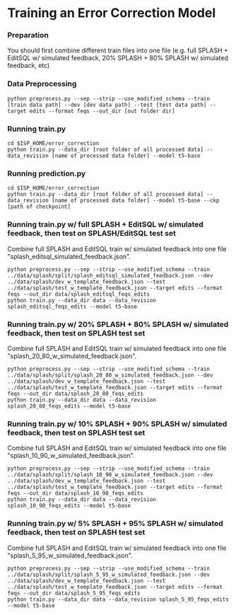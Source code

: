 # Training an Error Correction Model
### Preparation
You should first combine different train files into one file (e.g. full SPLASH + EditSQL w/ simulated feedback, 20% SPLASH + 80% SPLASH w/ simulated feedback, etc)

### Data Preprocessing
```
python preprocess.py --sep --strip --use_modified_schema --train [train data path] --dev [dev data path] --test [test data path] --target edits --format feqs --out_dir [out folder dir]
```
### Running  train.py
```
cd $ISP_HOME/error_correction
python train.py --data_dir [root folder of all processed data] --data_revision [name of processed data folder] --model t5-base
```
### Running  prediction.py
```
cd $ISP_HOME/error_correction
python train.py --data_dir [root folder of all processed data] --data_revision [name of processed data folder] --model t5-base --ckp [path of checkpoint]
```
### Running  train.py w/ full SPLASH + EditSQL w/ simulated feedback, then test on SPLASH/EditSQL test set
Combine full SPLASH and EditSQL train w/ simulated feedback into one file "splash_editsql_simulated_feedback.json".
```
python preprocess.py --sep --strip --use_modified_schema --train ../data/splash/split/splash_editsql_simulated_feedback.json --dev ../data/splash/dev_w_template_feedback.json --test ../data/splash/test_w_template_feedback.json --target edits --format feqs --out_dir data/splash_editsql_feqs_edits
python train.py --data_dir data --data_revision splash_editsql_feqs_edits --model t5-base
```
### Running  train.py w/ 20% SPLASH + 80% SPLASH w/ simulated feedback, then test on SPLASH test set
Combine full SPLASH and EditSQL train w/ simulated feedback into one file "splash_20_80_w_simulated_feedback.json".
```
python preprocess.py --sep --strip --use_modified_schema --train ../data/splash/split/splash_20_80_w_simulated_feedback.json --dev ../data/splash/dev_w_template_feedback.json --test ../data/splash/test_w_template_feedback.json --target edits --format feqs --out_dir data/splash_20_80_feqs_edits
python train.py --data_dir data --data_revision splash_20_80_feqs_edits --model t5-base
```
### Running  train.py w/ 10% SPLASH + 90% SPLASH w/ simulated feedback, then test on SPLASH test set
Combine full SPLASH and EditSQL train w/ simulated feedback into one file "splash_10_90_w_simulated_feedback.json".
```
python preprocess.py --sep --strip --use_modified_schema --train ../data/splash/split/splash_10_90_w_simulated_feedback.json --dev ../data/splash/dev_w_template_feedback.json --test ../data/splash/test_w_template_feedback.json --target edits --format feqs --out_dir data/splash_10_90_feqs_edits
python train.py --data_dir data --data_revision splash_10_90_feqs_edits --model t5-base
```
### Running  train.py w/ 5% SPLASH + 95% SPLASH w/ simulated feedback, then test on SPLASH test set
Combine full SPLASH and EditSQL train w/ simulated feedback into one file "splash_5_95_w_simulated_feedback.json".
```
python preprocess.py --sep --strip --use_modified_schema --train ../data/splash/split/splash_5_95_w_simulated_feedback.json --dev ../data/splash/dev_w_template_feedback.json --test ../data/splash/test_w_template_feedback.json --target edits --format feqs --out_dir data/splash_5_95_feqs_edits
python train.py --data_dir data --data_revision splash_5_95_feqs_edits --model t5-base
```